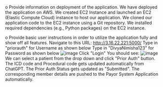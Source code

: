 o	Provide information on deployment of the application.
We have deployed the application on AWS. We created EC2 Instance and launched an EC2 (Elastic Compute Cloud) instance to host our application. We cloned our application code to the EC2 instance using a Git repository. We installed required dependencies (e.g., Python packages) on the EC2 instance.

o	Provide basic user instructions in order to utilize the application fully and show off all features.
Navigate to this URL: http://3.16.22.221:5000/
Type in "priorauth" for Username as shown below
Type in "DivyaNimisha123" for Password as shown below
![image](https://github.com/nimikuma1/EMR-App/assets/166041511/d740bd6d-5a85-4084-b059-eee613833206)
Click "Login"
You should see:
![image](https://github.com/nimikuma1/EMR-App/assets/166041511/284e1395-7d95-4701-a96f-235956b21149)
We can select a patient from the drop down and click "Prior Auth" button.
The ICD code and Procedural code gets updated automatically from ChatGPT.
The Prior Auth Status gets updated as "Submitted".
The corresponding member details are pushed to the Payor System Application automatically.

